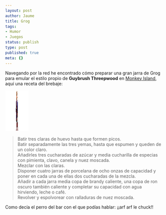 ```yaml
---
layout: post
author: Jaume
title: Grog
tags:
- Humor
- Juegos
status: publish
type: post
published: true
meta: {}
---
```

Navegando por la red he encontrado cómo preparar una gran jarra de Grog para emular el estilo propio de <b>Guybrush Threepwood</b> en <a href="http://www.scummbar.com">Monkey Island</a>, aquí una receta del brebaje:

<img src="../images_posts/guybrush01.png" alt="Guybrush" class="alignright noborder" width="75" height="129" />

>Batir tres claras de huevo hasta que formen picos.  
>Batir separadamente las tres yemas, hasta que espumen y queden de un color claro.  
>Añadirles tres cucharadas de azúcar y media cucharilla de especias con pimienta, clavo, canela y nuez moscada.  
>Mezclar con las claras.  
>Disponer cuatro jarras de porcelana de ocho onzas de capacidad y poner en cada una de ellas dos cucharadas de la mezcla.  
>Añadir a cada jarra media copa de brandy caliente, una copa de ron oscuro también caliente y completar su capacidad con agua hirviendo, leche o café.  
>Revolver y espolvorear con ralladuras de nuez moscada.

Como decía el perro del bar con el que podías hablar:  ¡¡arf arf le chuck!!

